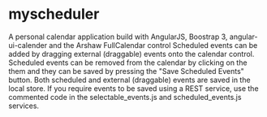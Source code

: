 myscheduler
===========

A personal calendar application build with AngularJS, Boostrap 3, angular-ui-calender and the Arshaw FullCalendar control
Scheduled events can be added by dragging external (draggable) events onto the calendar control. Scheduled events can be removed from the calendar by clicking on the them and they can be saved by pressing the "Save Scheduled Events" button. Both scheduled and external (draggable) events are saved in the local store. If you require events to be saved using a REST service, use the commented code in the selectable_events.js and scheduled_events.js services.
